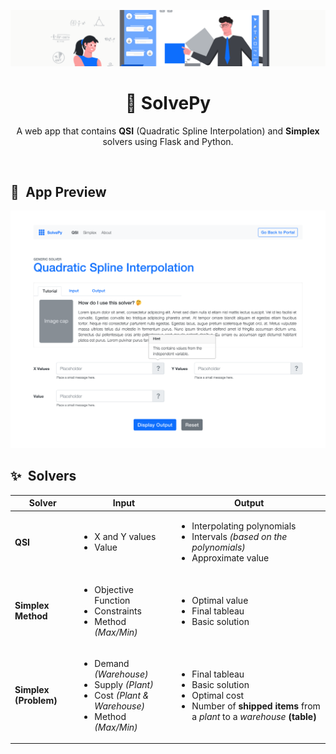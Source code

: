 <!-- Banner -->
![Banner](static/banner.png)

<!-- Header -->
<div align="center">
  <h1><b>🧮 SolvePy</b></h1>
  <p>A web app that contains <b>QSI</b> (Quadratic Spline Interpolation) and <b>Simplex</b> solvers using Flask and Python.</p>
</div>
<br />

<!-- App Preview -->
## 📱&ensp;App Preview
![App Preview](static/app_preview.png)

<!-- Solvers -->
## ✨&ensp;Solvers
<table>
  <!-- Column Names -->
  <thead>
    <tr>
      <th>Solver</th>
      <th>Input</th>
      <th>Output</th>
    </tr>
  </thead>

  <tbody>
  <!-- QSI Solver -->
  <tr>
    <td><b>QSI</b></td>
    <td>
      <ul>
        <li>X and Y values</li>
        <li>Value</li>
      </ul>
    </td>
    <td>
      <ul>
        <li>Interpolating polynomials</li>
        <li>Intervals <i>(based on the polynomials)</i></li>
        <li>Approximate value</li>
      </ul>
    </td>
  </tr>

  <!-- Simplex Solver -->
  <tr>
    <td><b>Simplex Method</b></td>
    <td>
      <ul>
        <li>Objective Function</li>
        <li>Constraints</li>
        <li>Method <i>(Max/Min)</i></li>
      </ul>
    </td>
    <td>
      <ul>
        <li>Optimal value</li>
        <li>Final tableau</li>
        <li>Basic solution</li>
      </ul>
    </td>
  </tr>

  <!-- Problem Solver -->
  <tr>
    <td><b>Simplex (Problem)</b></td>
    <td>
      <ul>
        <li>Demand <i>(Warehouse)</i></li>
        <li>Supply <i>(Plant)</i></li>
        <li>Cost <i>(Plant & Warehouse)</i></li>
        <li>Method <i>(Max/Min)</i></li>
      </ul>
    </td>
    <td>
      <ul>
        <li>Final tableau</li>
        <li>Basic solution</li>
        <li>Optimal cost</li>
        <li>Number of <b>shipped items</b> from a <i>plant</i> to a <i>warehouse</i> <b>(table)</b></li>
      </ul>
    </td>
  </tr>
  </tbody>
</table>
